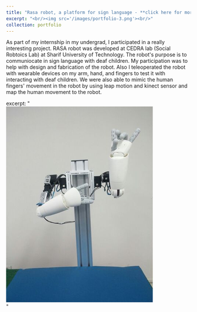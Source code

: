 ```yaml
---
title: "Rasa robot, a platform for sign language - **click here for more info**"
excerpt: "<br/><img src='/images/portfolio-3.png'><br/>"
collection: portfolio
---
```


As part of my internship in my undergrad, I participated in a really interesting project.
RASA robot was developed at CEDRA lab (Social Robtoics Lab) at Sharif University of Technology. The robot's purpose is to communiocate in sign language with deaf children. 
My participation was to help with design and fabrication of the robot. Also I teleoperated the robot with wearable devices on my arm, hand, and fingers to test it with interacting with deaf children. 
We were also able to mimic the human fingers' movement in the robot by using leap motion and kinect sensor and map the human movement to the robot.

excerpt: "<br/><img src='/images/portfolio-3.png'><br/>"



